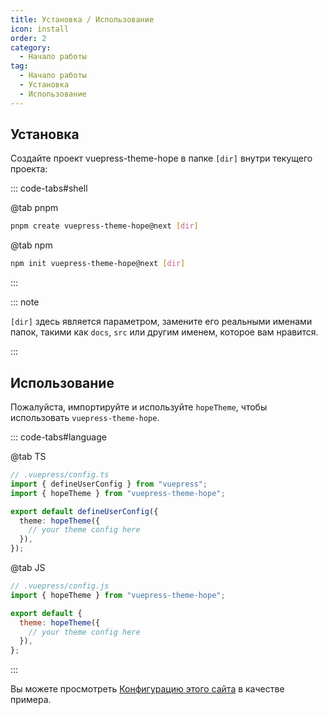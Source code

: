 ```yaml
---
title: Установка / Использование
icon: install
order: 2
category:
  - Начало работы
tag:
  - Начало работы
  - Установка
  - Использование
---
```


## Установка

Создайте проект vuepress-theme-hope в папке `[dir]` внутри текущего проекта:

::: code-tabs#shell

@tab pnpm

```bash
pnpm create vuepress-theme-hope@next [dir]
```

@tab npm

```bash
npm init vuepress-theme-hope@next [dir]
```

:::

::: note

`[dir]` здесь является параметром, замените его реальными именами папок, такими как `docs`, `src` или другим именем, которое вам нравится.

:::

## Использование

Пожалуйста, импортируйте и используйте `hopeTheme`, чтобы использовать `vuepress-theme-hope`.

::: code-tabs#language

@tab TS

```ts
// .vuepress/config.ts
import { defineUserConfig } from "vuepress";
import { hopeTheme } from "vuepress-theme-hope";

export default defineUserConfig({
  theme: hopeTheme({
    // your theme config here
  }),
});
```

@tab JS

```js
// .vuepress/config.js
import { hopeTheme } from "vuepress-theme-hope";

export default {
  theme: hopeTheme({
    // your theme config here
  }),
};
```

:::

Вы можете просмотреть [Конфигурацию этого сайта][docs-config] в качестве примера.

[docs-config]: https://github.com/vuepress-theme-hope/vuepress-theme-hope/blob/main/docs/theme/src/.vuepress/config.ts
